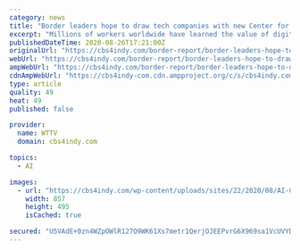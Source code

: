 ```yaml
---
category: news
title: "Border leaders hope to draw tech companies with new Center for Artificial Intelligence"
excerpt: "Millions of workers worldwide have learned the value of digital skills as the COVID-19 pandemic forces them to work from home. Now, a partnership of"
publishedDateTime: 2020-08-26T17:21:00Z
originalUrl: "https://cbs4indy.com/border-report/border-leaders-hope-to-draw-tech-companies-with-new-center-for-artificial-intelligence/"
webUrl: "https://cbs4indy.com/border-report/border-leaders-hope-to-draw-tech-companies-with-new-center-for-artificial-intelligence/"
ampWebUrl: "https://cbs4indy.com/border-report/border-leaders-hope-to-draw-tech-companies-with-new-center-for-artificial-intelligence/amp/"
cdnAmpWebUrl: "https://cbs4indy-com.cdn.ampproject.org/c/s/cbs4indy.com/border-report/border-leaders-hope-to-draw-tech-companies-with-new-center-for-artificial-intelligence/amp/"
type: article
quality: 49
heat: 49
published: false

provider:
  name: WTTV
  domain: cbs4indy.com

topics:
  - AI

images:
  - url: "https://cbs4indy.com/wp-content/uploads/sites/22/2020/08/AI-Center.jpg"
    width: 857
    height: 495
    isCached: true

secured: "U5VAdE+0zn4WZpOWlR127O9WK61Xs7metr1QerjOJEEPvrG6X969sa1VcUVYDsdXvswJdWFsvR3sAitRdJi/mUFRwTWm0u9Qs6EJ4zz8Kj3obVBlGw5kTEdEAIhvCMMSuoOIfUbLgTFWeRv9ShVCpqUGsqIt+t2a7o+D3FNr1sFrwsKiFGOCZcIIXfpWmmojQQVEWgp/xMTCx3NG9ygVAKtbSYhZy9GgBeeCVv2uzJPUk01tQvk9s1nXGphSn2nZ2Dl0M+RxRr5CJOq39Y249/nEfRoTLfHf8bt4QXkHNdwtlSyRYxvNgOZ2S33m4oey18etfAlo6ILhjUKn+kgJqys6tIVb0+zo8aAuiue45bA=;h4Pju6iFW7tmLfsbdDOzBQ=="
---
```


